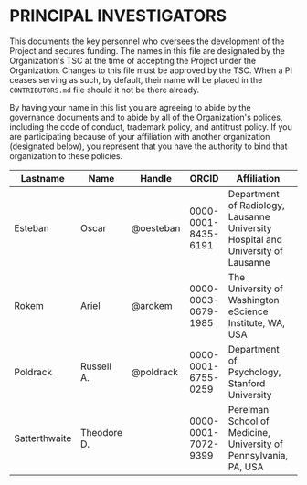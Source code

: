 # PRINCIPAL INVESTIGATORS

This documents the key personnel who oversees the development of the Project and secures funding.
The names in this file are designated by the Organization's TSC at the time of accepting the Project under the Organization.
Changes to this file must be approved by the TSC.
When a PI ceases serving as such, by default, their name will be placed in the `CONTRIBUTORS.md` file should it not be there already.

By having your name in this list you are agreeing to abide by the governance documents and to abide by all of the Organization's polices, including the code of conduct, trademark policy, and antitrust policy.
If you are participating because of your affiliation with another organization (designated below), you represent that you have the authority to bind that organization to these policies.

| **Lastname** | **Name** | **Handle** | **ORCID** | **Affiliation** | **Position** |
| --- | --- | --- | --- | --- | --- |
| Esteban | Oscar | @oesteban | 0000-0001-8435-6191 | Department of Radiology, Lausanne University Hospital and University of Lausanne | |
| Rokem | Ariel | @arokem | 0000-0003-0679-1985 | The University of Washington eScience Institute, WA, USA | |
| Poldrack | Russell A. | @poldrack | 0000-0001-6755-0259 | Department of Psychology, Stanford University | |
| Satterthwaite | Theodore D. |  | 0000-0001-7072-9399 | Perelman School of Medicine, University of Pennsylvania, PA, USA | |
